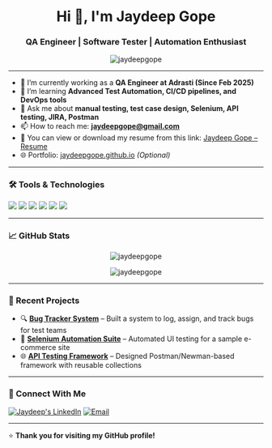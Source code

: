 <h1 align="center">Hi 👋, I'm Jaydeep Gope</h1>
<h3 align="center">QA Engineer | Software Tester | Automation Enthusiast</h3>

<p align="center">
  <img src="https://komarev.com/ghpvc/?username=jaydeepgope&label=Profile%20views&color=0e75b6&style=flat" alt="jaydeepgope" />
</p>

---

- 🔭 I’m currently working as a **QA Engineer at Adrasti (Since Feb 2025)**  
- 🌱 I’m learning **Advanced Test Automation, CI/CD pipelines, and DevOps tools**  
- 💬 Ask me about **manual testing, test case design, Selenium, API testing, JIRA, Postman**  
- 📫 How to reach me: **jaydeepgope@gmail.com**  
- 📄 You can view or download my resume from this link: [Jaydeep Gope – Resume](https://drive.google.com/file/d/1XqmQRanKXqVjbCjOG5bhHddGrJw1_4-e/view?usp=drivesdk)
- 🌐 Portfolio: [jaydeepgope.github.io](#) *(Optional)*

---

### 🛠️ Tools & Technologies

<p align="left">
  <img src="https://img.shields.io/badge/Test-Automation-blue?style=flat-square&logo=selenium" />
  <img src="https://img.shields.io/badge/Language-Java-red?style=flat-square&logo=java" />
  <img src="https://img.shields.io/badge/API-Postman-orange?style=flat-square&logo=postman" />
  <img src="https://img.shields.io/badge/BugTracking-JIRA-blue?style=flat-square&logo=jira" />
  <img src="https://img.shields.io/badge/CI/CD-GitHub%20Actions-green?style=flat-square&logo=github-actions" />
  <img src="https://img.shields.io/badge/TestCases-TestRail-lightgrey?style=flat-square" />
</p>

---

### 📈 GitHub Stats

<p align="center">
  <img src="https://github-readme-stats.vercel.app/api?username=jaydeepgope&show_icons=true&theme=radical" alt="jaydeepgope" />
</p>

<p align="center">
  <img src="https://github-readme-streak-stats.herokuapp.com/?user=jaydeepgope&theme=radical" alt="jaydeepgope" />
</p>

---

### 🧠 Recent Projects

- 🔍 **[Bug Tracker System](#)** – Built a system to log, assign, and track bugs for test teams  
- 🤖 **[Selenium Automation Suite](#)** – Automated UI testing for a sample e-commerce site  
- 🌐 **[API Testing Framework](#)** – Designed Postman/Newman-based framework with reusable collections

---

### 🤝 Connect With Me

<p>
  <a href="https://www.linkedin.com/in/jaydeepgope1/" target="_blank"><img alt="Jaydeep's LinkedIn" src="https://img.shields.io/badge/LinkedIn-blue?style=flat-square&logo=linkedin"></a>
  <a href="jaydeepgope@gmail.com"><img alt="Email" src="https://img.shields.io/badge/Email-D14836?style=flat-square&logo=gmail&logoColor=white"></a>
</p>

---

⭐️ **Thank you for visiting my GitHub profile!**
